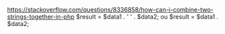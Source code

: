 https://stackoverflow.com/questions/8336858/how-can-i-combine-two-strings-together-in-php
$result = $data1 . ' ' . $data2; 
ou
$result = $data1 . $data2;